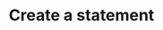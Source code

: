 ---
title: Create a statement
excerpt: >-
  Create a new statement by uploading an official PDF bank statement or CSV
  file. The server will create a job that processes the following steps:

  1. **verify-credentials**: Verify the file, validate the layout, and attempt
  to parse the statement.

  2. **retrieve-accounts**: Retrieve the list of accounts and their details
  (account number, name, balances).

  3. **retrieve-transactions**: Fetch the transactions for each account.


  The status of each step can be checked by querying the Retrieve a job. 


  > Note that this function is not supported in sandbox environments (AU00000).


  For CSV file format specifications, please contact our support team.


  > 🚧 

  > 

  > Note that the time it takes to complete the processes above will vary
  depending on the volume of data along with the complexity of the bank
  statement. As a rough guide this entire process could take anywhere between 10
  - 30 secs. Upload multiple statements in parallel to provide the best user
  experience
api:
  file: data.json
  operationId: createStatement
deprecated: false
hidden: false
metadata:
  title: ''
  description: ''
  robots: index
next:
  description: ''
---
